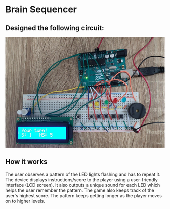 # Brain Sequencer

## Designed the following circuit:
![alt text](https://github.com/sarausama/Brain-Sequencer/blob/master/circuit.jfif)

## How it works
The user observes a pattern of the LED lights flashing and has to repeat it. The device displays instructions/score to the player using a user-friendly interface (LCD screen). It also outputs a unique sound for each LED which helps the user remember the pattern. The game also keeps track of the user's highest score. The pattern keeps getting longer as the player moves on to higher levels.

